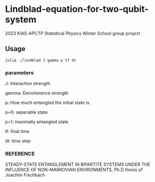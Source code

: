 # Lindblad-equation-for-two-qubit-system
2023 KIAS-APCTP Statistical Physics Winter School group project

## Usage
```julia ./lindblad J gamma p tf dt```

### parameters
J: Interaction strength

gamma: Decoherence strength

p: How much entangled the initial state is.

p=0: seperable state

p=1: maximally entangled state

tf: final time

dt: time step

### REFERENCE
STEADY-STATE ENTANGLEMENT IN BIPARTITE SYSTEMS UNDER THE INFLUENCE OF NON-MARKOVIAN ENVIRONMENTS, Ph.D thesis of Joachim Fischbach

